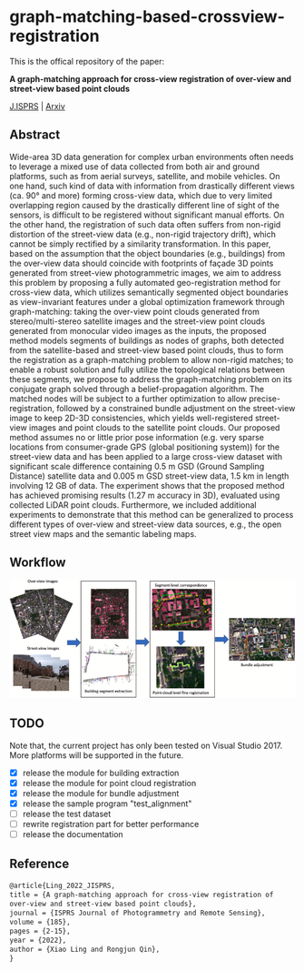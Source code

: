 # graph-matching-based-crossview-registration

This is the offical repository of the paper:

**A graph-matching approach for cross-view registration of over-view and street-view based point clouds**

[J.ISPRS](https://www.sciencedirect.com/science/article/abs/pii/S0924271622000065) | [Arxiv](https://arxiv.org/abs/2202.06857)

## Abstract 

Wide-area 3D data generation for complex urban environments often needs to leverage a mixed use of data collected from both air and ground platforms, such as from aerial surveys, satellite, and mobile vehicles. On one hand, such kind of data with information from drastically different views (ca. 90° and more) forming cross-view data, which due to very limited overlapping region caused by the drastically different line of sight of the sensors, is difficult to be registered without significant manual efforts. On the other hand, the registration of such data often suffers from non-rigid distortion of the street-view data (e.g., non-rigid trajectory drift), which cannot be simply rectified by a similarity transformation. In this paper, based on the assumption that the object boundaries (e.g., buildings) from the over-view data should coincide with footprints of façade 3D points generated from street-view photogrammetric images, we aim to address this problem by proposing a fully automated geo-registration method for cross-view data, which utilizes semantically segmented object boundaries as view-invariant features under a global optimization framework through graph-matching: taking the over-view point clouds generated from stereo/multi-stereo satellite images and the street-view point clouds generated from monocular video images as the inputs, the proposed method models segments of buildings as nodes of graphs, both detected from the satellite-based and street-view based point clouds, thus to form the registration as a graph-matching problem to allow non-rigid matches; to enable a robust solution and fully utilize the topological relations between these segments, we propose to address the graph-matching problem on its conjugate graph solved through a belief-propagation algorithm. The matched nodes will be subject to a further optimization to allow precise-registration, followed by a constrained bundle adjustment on the street-view image to keep 2D-3D consistencies, which yields well-registered street-view images and point clouds to the satellite point clouds. Our proposed method assumes no or little prior pose information (e.g. very sparse locations from consumer-grade GPS (global positioning system)) for the street-view data and has been applied to a large cross-view dataset with significant scale difference containing 0.5 m GSD (Ground Sampling Distance) satellite data and 0.005 m GSD street-view data, 1.5 km in length involving 12 GB of data. The experiment shows that the proposed method has achieved promising results (1.27 m accuracy in 3D), evaluated using collected LiDAR point clouds. Furthermore, we included additional experiments to demonstrate that this method can be generalized to process different types of over-view and street-view data sources, e.g., the open street view maps and the semantic labeling maps.

## Workflow

![workflow](./imgs/workflow.png)

## TODO

Note that, the current project has only been tested on Visual Studio 2017. More platforms will be supported in the future.

- [x] release the module for building extraction 
- [x] release the module for point cloud registration 
- [x] release the module for bundle adjustment 
- [x] release the sample program "test_alignment" 
- [ ] release the test dataset
- [ ] rewrite registration part for better performance
- [ ] release the documentation

## Reference
```
@article{Ling_2022_JISPRS,
title = {A graph-matching approach for cross-view registration of over-view and street-view based point clouds},
journal = {ISPRS Journal of Photogrammetry and Remote Sensing},
volume = {185},
pages = {2-15},
year = {2022},
author = {Xiao Ling and Rongjun Qin},
}
```

